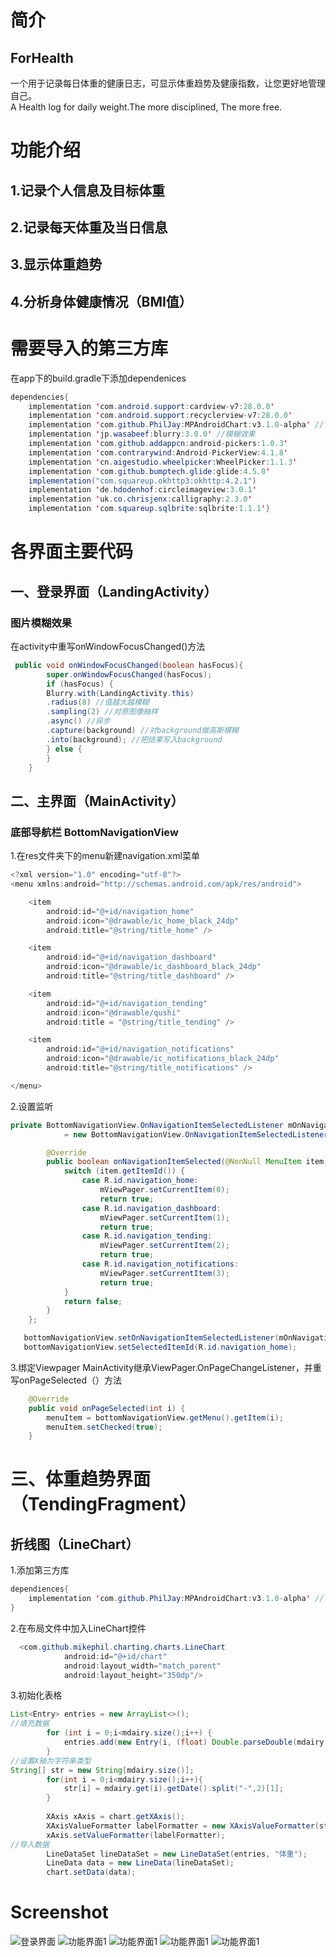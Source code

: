 # 简介
## ForHealth
一个用于记录每日体重的健康日志，可显示体重趋势及健康指数，让您更好地管理自己。<br>
A Health log for daily weight.The more disciplined, The more free.
# 功能介绍
## 1.记录个人信息及目标体重
## 2.记录每天体重及当日信息
## 3.显示体重趋势
## 4.分析身体健康情况（BMI值）
# 需要导入的第三方库
在app下的build.gradle下添加dependenices
```java
dependencies{
    implementation 'com.android.support:cardview-v7:28.0.0'
    implementation 'com.android.support:recyclerview-v7:28.0.0'
    implementation 'com.github.PhilJay:MPAndroidChart:v3.1.0-alpha' // android图表控件
    implementation 'jp.wasabeef:blurry:3.0.0' //模糊效果
    implementation 'com.github.addappcn:android-pickers:1.0.3'
    implementation 'com.contrarywind:Android-PickerView:4.1.8'
    implementation 'cn.aigestudio.wheelpicker:WheelPicker:1.1.3'
    implementation 'com.github.bumptech.glide:glide:4.5.0'
    implementation("com.squareup.okhttp3:okhttp:4.2.1")
    implementation 'de.hdodenhof:circleimageview:3.0.1'
    implementation 'uk.co.chrisjenx:calligraphy:2.3.0'
    implementation 'com.squareup.sqlbrite:sqlbrite:1.1.1'}
```
# 各界面主要代码
## 一、登录界面（LandingActivity）
### 图片模糊效果
在activity中重写onWindowFocusChanged()方法
```java
 public void onWindowFocusChanged(boolean hasFocus){
        super.onWindowFocusChanged(hasFocus);
        if (hasFocus) {         
        Blurry.with(LandingActivity.this)
        .radius(8) //值越大越模糊
        .sampling(2) //对原图像抽样
        .async() //异步
        .capture(background) //对background做高斯模糊
        .into(background); //把结果写入background
        } else {
        }
    }
```
## 二、主界面（MainActivity）
### 底部导航栏 BottomNavigationView
1.在res文件夹下的menu新建navigation.xml菜单
```java
<?xml version="1.0" encoding="utf-8"?>
<menu xmlns:android="http://schemas.android.com/apk/res/android">

    <item
        android:id="@+id/navigation_home"
        android:icon="@drawable/ic_home_black_24dp"
        android:title="@string/title_home" />

    <item
        android:id="@+id/navigation_dashboard"
        android:icon="@drawable/ic_dashboard_black_24dp"
        android:title="@string/title_dashboard" />

    <item
        android:id="@+id/navigation_tending"
        android:icon="@drawable/qushi"
        android:title = "@string/title_tending" />

    <item
        android:id="@+id/navigation_notifications"
        android:icon="@drawable/ic_notifications_black_24dp"
        android:title="@string/title_notifications" />

</menu>
```
2.设置监听
```java  
private BottomNavigationView.OnNavigationItemSelectedListener mOnNavigationItemSelectedListener
            = new BottomNavigationView.OnNavigationItemSelectedListener() {

        @Override
        public boolean onNavigationItemSelected(@NonNull MenuItem item) {
            switch (item.getItemId()) {
                case R.id.navigation_home:
                    mViewPager.setCurrentItem(0);
                    return true;
                case R.id.navigation_dashboard:
                    mViewPager.setCurrentItem(1);
                    return true;
                case R.id.navigation_tending:
                    mViewPager.setCurrentItem(2);
                    return true;
                case R.id.navigation_notifications:
                    mViewPager.setCurrentItem(3);
                    return true;
            }
            return false;
        }
    };
```
```java
   bottomNavigationView.setOnNavigationItemSelectedListener(mOnNavigationItemSelectedListener);
   bottomNavigationView.setSelectedItemId(R.id.navigation_home);
```
3.绑定Viewpager
MainActivity继承ViewPager.OnPageChangeListener，并重写onPageSelected（）方法
```java
    @Override
    public void onPageSelected(int i) {
        menuItem = bottomNavigationView.getMenu().getItem(i);
        menuItem.setChecked(true);
    }
```
# 三、体重趋势界面（TendingFragment）
## 折线图（LineChart）
1.添加第三方库
```java
dependiences{
    implementation 'com.github.PhilJay:MPAndroidChart:v3.1.0-alpha' // android图表控件
}
```
2.在布局文件中加入LineChart控件
```java
  <com.github.mikephil.charting.charts.LineChart
            android:id="@+id/chart"
            android:layout_width="match_parent"
            android:layout_height="350dp"/>
```
3.初始化表格
```java
List<Entry> entries = new ArrayList<>();
//填充数据
        for (int i = 0;i<mdairy.size();i++) {
            entries.add(new Entry(i, (float) Double.parseDouble(mdairy.get(i).today_weight)));
        }
//设置X轴为字符串类型
String[] str = new String[mdairy.size()];
        for(int i = 0;i<mdairy.size();i++){
            str[i] = mdairy.get(i).getDate().split("-",2)[1];
        }
     
        XAxis xAxis = chart.getXAxis();
        XAxisValueFormatter labelFormatter = new XAxisValueFormatter(str);
        xAxis.setValueFormatter(labelFormatter);
//导入数据 
        LineDataSet lineDataSet = new LineDataSet(entries, "体重");
        LineData data = new LineData(lineDataSet);
        chart.setData(data);
```
# Screenshot
![登录界面](https://github.com/jishicheng/ForHealth/blob/master/Screenshot1.jpg)
![功能界面1](https://github.com/jishicheng/ForHealth/blob/master/Screenshot2.jpg)
![功能界面1](https://github.com/jishicheng/ForHealth/blob/master/Screenshot3.jpg)
![功能界面1](https://github.com/jishicheng/ForHealth/blob/master/Screenshot4.jpg)
![功能界面1](https://github.com/jishicheng/ForHealth/blob/master/Screenshot5.jpg)
